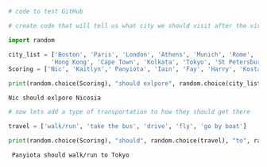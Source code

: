 ```python
# code to test GitHub 
```


```python
# create code that will tell us what city we should visit after the virus is gone
```


```python
import random

city_list = ['Boston', 'Paris', 'London', 'Athens', 'Munich', 'Rome',
            'Hong Kong', 'Cape Town', 'Kolkata', 'Tokyo', 'St Petersburg', 'Nicosia']
Scoring = ['Nic', 'Kaitlyn',' Panyiota', 'Iain', 'Fay', 'Harry', 'Kostas', 'Grigorios']

```


```python
print(random.choice(Scoring), "should exlpore", random.choice(city_list))
```

    Nic should exlpore Nicosia



```python
# now lets add a type of transportation to how they should get there
```


```python
travel = ['walk/run', 'take the bus', 'drive', 'fly', 'go by boat']
```


```python
print(random.choice(Scoring), "should", random.choice(travel), "to", random.choice(city_list))
```

     Panyiota should walk/run to Tokyo



```python

```

